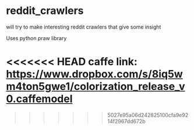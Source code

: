 # reddit_crawlers
will try to make interesting reddit crawlers that give some insight

Uses python praw library


<<<<<<< HEAD
caffe link:
https://www.dropbox.com/s/8iq5wm4ton5gwe1/colorization_release_v0.caffemodel
=======
>>>>>>> 5027e95a06d242825100cfa9e9214f2967dd672b
